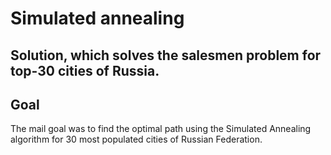 # Simulated annealing
## Solution, which solves the salesmen problem for top-30 cities of Russia.

## Goal 
The mail goal was to find the optimal path using the Simulated Annealing algorithm for 
30 most populated cities of Russian Federation. 
